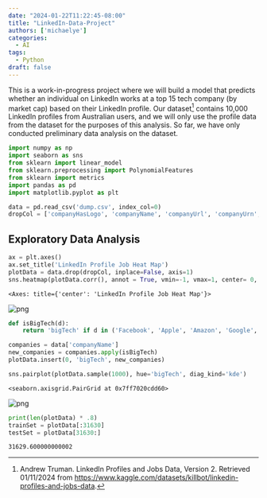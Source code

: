 ```yaml
---
date: "2024-01-22T11:22:45-08:00"
title: "LinkedIn-Data-Project"
authors: ['michaelye']
categories:
  - AI
tags:
  - Python
draft: false
---
```

This is a work-in-progress project where we will build a model that predicts whether an individual on LinkedIn works at a top 15 tech company (by market cap) based on their LinkedIn profile. Our dataset[^1] contains 10,000 LinkedIn profiles from Australian users, and we will only use the profile data from the dataset for the purposes of this analysis. So far, we have only conducted preliminary data analysis on the dataset. 


```python
import numpy as np
import seaborn as sns
from sklearn import linear_model
from sklearn.preprocessing import PolynomialFeatures
from sklearn import metrics
import pandas as pd
import matplotlib.pyplot as plt
```


```python
data = pd.read_csv('dump.csv', index_col=0)
dropCol = ['companyHasLogo', 'companyName', 'companyUrl', 'companyUrn', 'country', 'endDate', 'genderEstimate', 'hasPicture', 'mbrLocation', 'mbrLocationCode', 'mbrTitle', 'memberUrn', 'posLocation', 'posLocationCode', 'posTitle', 'positionId', 'startDate', 'avgMemberPosDuration', 'avgCompanyPosDuration']
```

## Exploratory Data Analysis


```python
ax = plt.axes()
ax.set_title('LinkedIn Profile Job Heat Map')
plotData = data.drop(dropCol, inplace=False, axis=1)
sns.heatmap(plotData.corr(), annot = True, vmin=-1, vmax=1, center= 0, ax = ax)
```




    <Axes: title={'center': 'LinkedIn Profile Job Heat Map'}>




    
![png](output_4_1.png)
    



```python
def isBigTech(d):
    return 'bigTech' if d in ('Facebook', 'Apple', 'Amazon', 'Google', 'NVIDIA', 'Microsoft', 'Tesla', 'TSMC', 'Broadcom', 'Samsung', 'Tencent', 'Oracle', 'ASML', 'AMD', 'Adobe') else 'not top 10'

companies = data['companyName']
new_companies = companies.apply(isBigTech)
plotData.insert(0, 'bigTech', new_companies)
```


```python
sns.pairplot(plotData.sample(1000), hue='bigTech', diag_kind='kde')
```




    <seaborn.axisgrid.PairGrid at 0x7ff7020cdd60>




    
![png](output_6_1.png)
    



```python
print(len(plotData) * .8)
trainSet = plotData[:31630]
testSet = plotData[31630:]
```

    31629.600000000002


[^1]: Andrew Truman. LinkedIn Profiles and Jobs Data, Version 2. Retrieved 01/11/2024 from https://www.kaggle.com/datasets/killbot/linkedin-profiles-and-jobs-data.